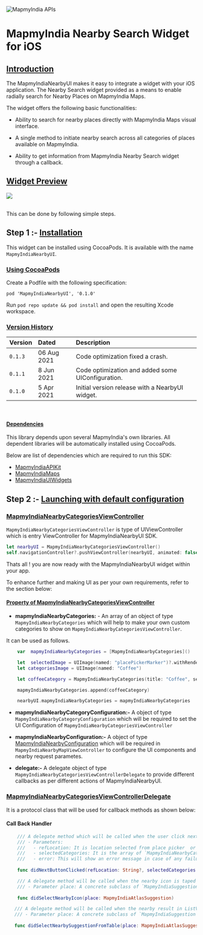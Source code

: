 ![MapmyIndia APIs](https://www.mapmyindia.com/api/img/mapmyindia-api.png)

# MapmyIndia Nearby Search Widget for iOS

## [Introduction](#Introduction)

The MapmyIndiaNearbyUI makes it easy to integrate a widget with your iOS application. The Nearby Search widget provided as a means to enable radially search for Nearby Places on MapmyIndia Maps.

The widget offers the following basic functionalities:

- Ability to search for nearby places directly with MapmyIndia Maps visual interface.

- A single method to initiate nearby search across all categories of places available on MapmyIndia.

- Ability to get information from MapmyIndia Nearby Search widget through a callback.

## [Widget Preview](#Widget)

![](https://mmi-api-team.s3.amazonaws.com/moveSDK/ios/resources/MapmyIndiaNearbyUI/MapmyIndiaNearbyUI.gif)

<br> This can be done by following simple steps.

## Step 1 :-  [Installation](#Installation)


This widget can be installed using CocoaPods. It is available with the name `MapmyIndiaNearbyUI`.

### [Using CocoaPods](#Using-CocoaPods)

Create a Podfile with the following specification:

```
pod 'MapmyIndiaNearbyUI', '0.1.0'
```

Run `pod repo update && pod install` and open the resulting Xcode workspace.

### [Version History](#Version-History)

| Version | Dated | Description | 
| :---- | :---- | :---- |
| `0.1.3` | 06 Aug 2021 | Code optimization fixed a crash. |
| `0.1.1` | 8 Jun 2021 | Code optimization and added some UIConfiguration. | 
| `0.1.0` | 5 Apr 2021 | Initial version release with a NearbyUI widget. |

<br>

#### [Dependencies](#Dependencies)

This library depends upon several MapmyIndia's own libraries. All dependent libraries will be automatically installed using CocoaPods.

Below are list of dependencies which are required to run this SDK:

- [MapmyIndiaAPIKit](https://github.com/MapmyIndia/mapmyindia-maps-vectorSDK-iOS/wiki/REST-API-Kit)
- [MapmyIndiaMaps](https://github.com/MapmyIndia/mapmyindia-maps-vectorSDK-iOS/wiki)
- [MapmyIndiaUIWidgets](https://github.com/MapmyIndia/mapmyindia-maps-vectorSDK-iOS/wiki/MapmyIndiaUIWidgets)


## Step 2 :-  [Launching with default configuration](#Launching-with-default-configuration)


### [MapmyIndiaNearbyCategoriesViewController](#MapmyIndiaNearbyCategoriesViewController)

`MapmyIndiaNearbyCategoriesViewController` is type of UIViewController which is entry ViewController for MapmyIndiaNearbyUI SDK. 

```swift
let nearbyUI = MapmyIndiaNearbyCategoriesViewController()
self.navigationController?.pushViewController(nearbyUI, animated: false)
```
Thats all ! you are now ready with the MapmyIndiaNearbyUI widget within your app.

To enhance further and making UI as per your own requirements, refer to the section below:

#### [Property of MapmyIndiaNearbyCategoriesViewController](#Property-of-MapmyIndiaNearbyCategoriesViewController)

 - **mapmyIndiaNearbyCategories:** - An array of an object of type `MapmyIndiaNearbyCategories` which will help to make your own custom categories to show on `MapmyIndiaNearbyCategoriesViewController`.

It can be used as follows.
``` swift
    var  mapmyIndiaNearbyCategories = [MapmyIndiaNearbyCategories]()

    let  selectedImage = UIImage(named: "placePickerMarker")?.withRenderingMode(.alwaysTemplate)
    let categoriesImage = UIImage(named: "Coffee")

    let coffeeCategory = MapmyIndiaNearbyCategories(title: "Coffee", selectedBackgroundColor: selectedColor, unselectedBackgroundColor: .white, selectedImage: selectedImage ?? UIImage(), unselectedImage: selectedImage ?? UIImage(), unselectedTextColor: .black, selectedTextColor: .white, isSelected: true, categoryKeywords: ["FODCOF"], mapNearbyCategoryIcon: categoriesImage)

    mapmyIndiaNearbyCategories.append(coffeeCategory)

    nearbyUI.mapmyIndiaNearbyCategories = mapmyIndiaNearbyCategories

```

 - **mapmyIndiaNearbyCategoryConfiguration:-** A object of type `MapmyIndiaNearbyCategoryConfiguration` which will be required to set the UI Configuration of `MapmyIndiaNearbyCategoriesViewController` 

 - **mapmyIndiaNearbyConfiguration:-** A object of type [MapmyIndiaNearbyConfiguration](#MapmyIndiaNearbyConfiguration) which will be required in `MapmyIndiaNearbyMapViewController` to  configure the UI components and nearby request parametes.
 

- **delegate:-** A delegate object of type `MapmyIndiaNearbyCategoriesViewControllerDelegate` to provide different callbacks as per different actions of MapmyIndiaNearbyUI.

### [MapmyIndiaNearbyCategoriesViewControllerDelegate](#MapmyIndiaNearbyCategoriesViewControllerDelegate)

It is a protocol class that will be used for callback methods as shown below:

#### Call Back Handler
``` swift
    /// A delegate method which will be called when the user click next button in `MapmyIndiaNearbyCategoriesViewController` class
    /// - Parameters:
    ///   - refLocation: It is location selected from place picker  or your current location or location provided by used as refLocation.
    ///   - selectedCategories: It is the array of `MapmyIndiaNearbyCategories` items selected from the categories
    ///   - error: This will show an error message in case of any failure in `MapmyIndiaNearbyCategoriesViewController` class on next button clicked.
   
    func didNextButtonClicked(refLocation: String?, selectedCategories: [MapmyIndiaNearbyCategories]?, error: String? )
 ```

``` swift
    /// A delegate method will be called when the nearby icon is taped on the map. It will return a nearby response for the taped icon.
    /// - Parameter place: A concrete subclass of `MapmyIndiaSuggestion` to represent suggestedLocations object in results of  requests.
   
    func didSelectNearbyIcon(place: MapmyIndiaAtlasSuggestion)
 ```

 ``` swift
    /// A delegate method will be called when the nearby result in ListView is tapped. It will return a nearby response for the tapped item.
    /// - Parameter place: A concrete subclass of `MapmyIndiaSuggestion` to represent suggestedLocations object in results of  requests.
   
    func didSelectNearbySuggestionFromTable(place: MapmyIndiaAtlasSuggestion)
 ```